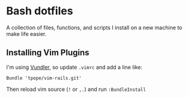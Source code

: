 # Bash dotfiles

A collection of files, functions, and scripts I install on a new machine
to make life easier.

## Installing Vim Plugins

I'm using [Vundler](https://github.com/gmarik/vundle), so update `.vimrc` and add a line like:

```vim
Bundle 'tpope/vim-rails.git'
```

Then reload vim source (`!` or `,.`) and run `:BundleInstall`
